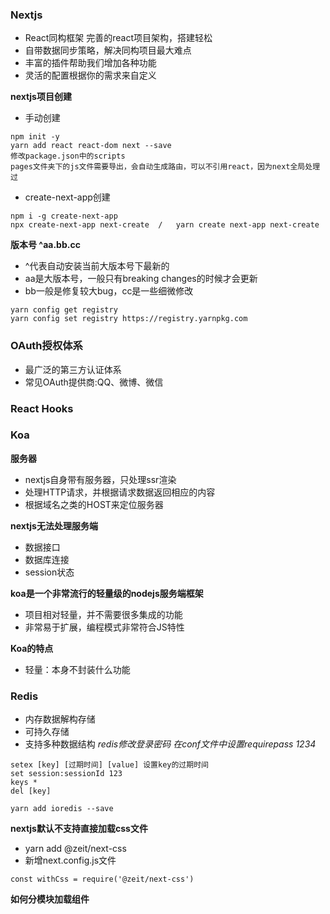 ### Nextjs 
- React同构框架 完善的react项目架构，搭建轻松
- 自带数据同步策略，解决同构项目最大难点
- 丰富的插件帮助我们增加各种功能
- 灵活的配置根据你的需求来自定义

**nextjs项目创建**
- 手动创建
```
npm init -y
yarn add react react-dom next --save
修改package.json中的scripts
pages文件夹下的js文件需要导出，会自动生成路由，可以不引用react，因为next全局处理过
```
- create-next-app创建
```
npm i -g create-next-app
npx create-next-app next-create  /   yarn create next-app next-create
```

**版本号 ^aa.bb.cc**
- ^代表自动安装当前大版本号下最新的
- aa是大版本号，一般只有breaking changes的时候才会更新
- bb一般是修复较大bug，cc是一些细微修改

```
yarn config get registry
yarn config set registry https://registry.yarnpkg.com
```

### OAuth授权体系
- 最广泛的第三方认证体系
- 常见OAuth提供商:QQ、微博、微信

### React Hooks

### Koa

**服务器**
- nextjs自身带有服务器，只处理ssr渲染
- 处理HTTP请求，并根据请求数据返回相应的内容
- 根据域名之类的HOST来定位服务器

**nextjs无法处理服务端**
- 数据接口
- 数据库连接
- session状态

**koa是一个非常流行的轻量级的nodejs服务端框架**
- 项目相对轻量，并不需要很多集成的功能
- 非常易于扩展，编程模式非常符合JS特性

**Koa的特点**
- 轻量：本身不封装什么功能

### Redis
- 内存数据解构存储
- 可持久存储
- 支持多种数据结构
*redis修改登录密码 在conf文件中设置requirepass 1234*
```
setex [key] [过期时间] [value] 设置key的过期时间
set session:sessionId 123
keys *
del [key]
```
`yarn add ioredis --save`

**nextjs默认不支持直接加载css文件**
- yarn add @zeit/next-css
- 新增next.config.js文件
```
const withCss = require('@zeit/next-css')

```

**如何分模块加载组件**


